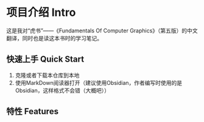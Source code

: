 # 项目介绍 Intro
这是我对“虎书”——《Fundamentals Of Computer Graphics》（第五版）的中文翻译，同时也是读这本书时的学习笔记。

## 快速上手 Quick Start
1. 克隆或者下载本仓库到本地
2. 使用MarkDown阅读器打开（建议使用Obsidian，作者编写时使用的是Obsidian，这样格式不会错（大概吧））

## 特性 Features
